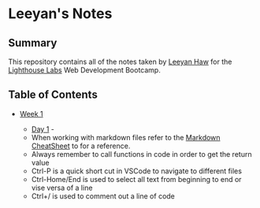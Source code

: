 # Leeyan's Notes

## Summary

This repository contains all of the notes taken by [Leeyan Haw](https://github.com/Leeyanhawrt) for the [Lighthouse Labs](https://www.lighthouselabs.ca/en) Web Development Bootcamp. 

## Table of Contents

* [Week 1](/Week_1/)
  * [Day 1](/Week_1/Day_1/) - 
  
  
   - When working with markdown files refer to the [Markdown CheatSheet](https://github.com/adam-p/markdown-here/wiki/Markdown-Cheatsheet) to for a reference.
  - Always remember to call functions in code in order to get the return value
  - Ctrl-P is a quick short cut in VSCode to navigate to different files 
  - Ctrl-Home/End is used to select all text from beginning to end or vise versa of a line
  - Ctrl+/ is used to comment out a line of code